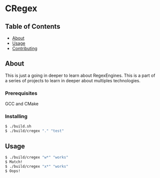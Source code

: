 # CRegex

## Table of Contents

- [About](#about)
- [Usage](#usage)
- [Contributing](../CONTRIBUTING.md)

## About <a name = "about"></a>

This is just a going in deeper to learn about RegexEngines. This is a part of a series of projects to learn in deeper about multiples technologies.

### Prerequisites

GCC and CMake

### Installing

```sh
$ ./build.sh
$ ./build/cregex "." "test"
```

## Usage <a name = "usage"></a>

```sh
$ ./build/cregex "w*" "works"
$ Match!
$ ./build/cregex "x*" "works"
$ Oops!
```
